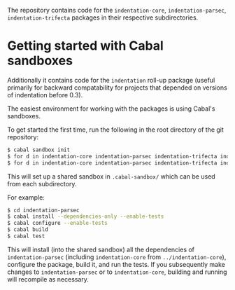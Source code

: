 The repository contains code for the `indentation-core`,
`indentation-parsec`, `indentation-trifecta` packages in their
respective subdirectories.

# Getting started with Cabal sandboxes #

Additionally it contains code for the `indentation` roll-up package
(useful primarily for backward compatability for projects that
depended on versions of indentation before 0.3).

The easiest environment for working with the packages is using Cabal's
sandboxes.

To get started the first time, run the following in the root directory
of the git repository:

```bash
$ cabal sandbox init
$ for d in indentation-core indentation-parsec indentation-trifecta indentation; do cabal add-source $d ; done
$ for d in indentation-core indentation-parsec indentation-trifecta indentation; do pushd $d ; cabal sandbox init --sandbox ../.cabal-sandbox ; popd ; done
```

This will set up a shared sandbox in `.cabal-sandbox/` which can be used from each subdirectory.

For example:
```bash
$ cd indentation-parsec
$ cabal install --dependencies-only --enable-tests
$ cabal configure --enable-tests
$ cabal build
$ cabal test
```

This will install (into the shared sandbox) all the dependencies of
`indentation-parsec` (including `indentation-core` from
`../indentation-core`), configure the package, build it, and run the
tests.  If you subsequently make changes to `indentation-parsec` or to
`indentation-core`, building and running will recompile as necessary.

